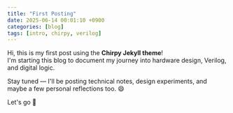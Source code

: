 ```yaml
---
title: "First Posting"
date: 2025-06-14 00:01:10 +0900
categories: [blog]
tags: [intro, chirpy, verilog]
---
```


Hi, this is my first post using the **Chirpy Jekyll theme**!  
I'm starting this blog to document my journey into hardware design, Verilog, and digital logic.

Stay tuned — I'll be posting technical notes, design experiments, and maybe a few personal reflections too. 😄

Let's go 🚀
